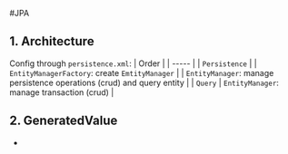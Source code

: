 #JPA 

## 1. Architecture
Config through `persistence.xml`:
| Order 									|
| ----- 									|
| `Persistence` 								|
| `EntityManagerFactory`: create `EmtityManager` 				|
| `EntityManager`:  manage persistence operations (crud) and query entity 	|
| `Query` | `EntityManager`: manage transaction (crud)				|

## 2. GeneratedValue
- 
